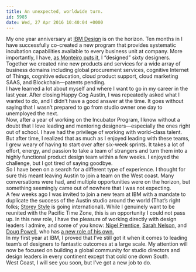 ```yaml
---
title: An unexpected, worldwide turn.
id: 5985
date: Wed, 27 Apr 2016 10:40:04 +0000
---
```


My one year anniversary at [IBM Design](http://ibm.com/design) is on the horizon. Ten months in I have successfully co-created a new program that provides systematic incubation capabilities available to every business unit at company. More importantly, I have, [as Monteiro puts it](https://vimeo.com/143350728#t=14m44s), I “designed” sixty designers. Together we created nine new products and services for a wide array of business domains including global procurement services, cognitive Internet of Things, cognitive education, cloud product support, cloud marketing <span class="caps">SAAS</span>, and Blockchain—patents pending.  
 I have learned a lot about myself and where I want to go in my career in the last year. After closing Happy Cog Austin, I was repeatedly asked what I wanted to do, and I didn’t have a good answer at the time. It goes without saying that I wasn’t prepared to go from studio owner one day to unemployed the next.  
 Now, after a year of working on the Incubator Program, I know without a doubt that I love leading and mentoring designers—especially the ones right out of school. I have had the privilege of working with world-class talent. But after time, I realized that as much as I enjoyed leading with these teams, I grew weary of having to start over after six-week sprints. It takes a lot of effort, energy, and passion to take a team of strangers and turn them into a highly functional product design team within a few weeks. I enjoyed the challenge, but I got tired of saying goodbye.  
 So I have been on a search for a different type of experience. I thought for sure this meant leaving Austin to join a team on the West coast. Many conversations were had, and multiple opportunities were on the horizon, but something seemingly came out of nowhere that I was not expecting.  
 A few weeks ago I was invited to join a new team at IBM with a mandate to duplicate the success of the Austin studio around the world (That’s right folks; [Storey Style](http://www.urbandictionary.com/define.php?term=Storey+Style) is going international). While I genuinely want to be reunited with the Pacific Time Zone, this is an opportunity I could not pass up. In this new role, I have the pleasure of working directly with design leaders I admire, and some of you know: [Nigel Prentice](), [Sarah Nelson](https://vimeo.com/76346265), and [Doug Powell](https://twitter.com/douglaspowell1), who has [a new role of his own.](https://www.linkedin.com/pulse/new-role-doug-powell?trk=prof-post)  
 In my first year at IBM, I proved that I’ve still got it when it comes to leading team’s of designers to fantastic outcomes at a large scale. My attention will now be focused on building a global community for studio directors and design leaders in every continent except that cold one down South.  
 West Coast, I will see you soon, but I’ve got a new job to do.


